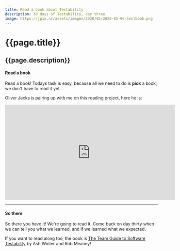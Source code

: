 ```yaml
---
title: Read a book about Testability
description: 30 days of Testability, day three
image: https://jpie.nz/assets/images/2020/05/2020-05-06-testbook.png
---
```

# {{page.title}}
## {{page.description}}

#### Read a book

Read a book! Todays task is easy, because all we need to do is **pick** a book, we don't have to read it yet.

Oliver Jacks is pairing up with me on this reading project, here he is:

<iframe width="560" height="315" src="https://www.youtube.com/embed/7So2Lqun1ow" frameborder="0" allow="accelerometer; autoplay; encrypted-media; gyroscope; picture-in-picture" allowfullscreen></iframe>


<hr/>

#### So there

So there you have it! We're going to read it. Come back on day thirty when we can tell you what we learned, and if we learned what we expected.

If you want to read along too, the book is [The Team Guide to Software Testability](https://leanpub.com/softwaretestability) by Ash Winter and Rob Meaney!

